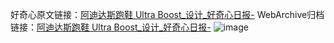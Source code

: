 好奇心原文链接：[阿迪达斯跑鞋 Ultra Boost_设计_好奇心日报-](https://www.qdaily.com/articles/5541.html)
WebArchive归档链接：[阿迪达斯跑鞋 Ultra Boost_设计_好奇心日报-](http://web.archive.org/web/20190623164950/https://www.qdaily.com/articles/5541.html)
![image](http://ww3.sinaimg.cn/large/007d5XDply1g3whewvo23j30u0317tl5)